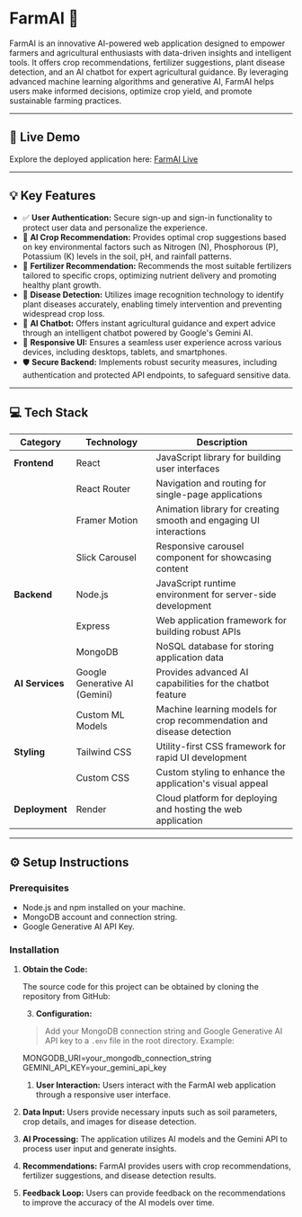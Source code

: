 # FarmAI 🌱


FarmAI is an innovative AI-powered web application designed to empower farmers and agricultural enthusiasts with data-driven insights and intelligent tools. It offers crop recommendations, fertilizer suggestions, plant disease detection, and an AI chatbot for expert agricultural guidance. By leveraging advanced machine learning algorithms and generative AI, FarmAI helps users make informed decisions, optimize crop yield, and promote sustainable farming practices.

---

## 🚀 Live Demo

Explore the deployed application here: [FarmAI Live](https://farmai-2-m5gc.onrender.com)

---

## 💡 Key Features

- ✅ **User Authentication:** Secure sign-up and sign-in functionality to protect user data and personalize the experience.
- 🌱 **AI Crop Recommendation:** Provides optimal crop suggestions based on key environmental factors such as Nitrogen (N), Phosphorous (P), Potassium (K) levels in the soil, pH, and rainfall patterns.
- 🧪 **Fertilizer Recommendation:** Recommends the most suitable fertilizers tailored to specific crops, optimizing nutrient delivery and promoting healthy plant growth.
- 🐛 **Disease Detection:** Utilizes image recognition technology to identify plant diseases accurately, enabling timely intervention and preventing widespread crop loss.
- 🤖 **AI Chatbot:** Offers instant agricultural guidance and expert advice through an intelligent chatbot powered by Google's Gemini AI.
- 📱 **Responsive UI:** Ensures a seamless user experience across various devices, including desktops, tablets, and smartphones.
- 🛡️ **Secure Backend:** Implements robust security measures, including authentication and protected API endpoints, to safeguard sensitive data.

---

## 💻 Tech Stack

| Category     | Technology                  | Description                                                                  |
|--------------|-----------------------------|------------------------------------------------------------------------------|
| **Frontend** | React                       | JavaScript library for building user interfaces                               |
|              | React Router                | Navigation and routing for single-page applications                          |
|              | Framer Motion               | Animation library for creating smooth and engaging UI interactions            |
|              | Slick Carousel              | Responsive carousel component for showcasing content                           |
| **Backend**  | Node.js                     | JavaScript runtime environment for server-side development                   |
|              | Express                     | Web application framework for building robust APIs                             |
|              | MongoDB                     | NoSQL database for storing application data                                    |
| **AI Services**| Google Generative AI (Gemini) | Provides advanced AI capabilities for the chatbot feature                      |
|              | Custom ML Models            | Machine learning models for crop recommendation and disease detection          |
| **Styling**  | Tailwind CSS                | Utility-first CSS framework for rapid UI development                          |
|              | Custom CSS                  | Custom styling to enhance the application's visual appeal                     |
| **Deployment**| Render                      | Cloud platform for deploying and hosting the web application                   |

---

## ⚙️ Setup Instructions

### Prerequisites

- Node.js and npm installed on your machine.
- MongoDB account and connection string.
- Google Generative AI API Key.

### Installation

1.  **Obtain the Code:**

    The source code for this project can be obtained by cloning the repository from GitHub:

    3.  **Configuration:**

    > Add your MongoDB connection string and Google Generative AI API key to a `.env` file in the root directory.  Example:


    MONGODB_URI=your_mongodb_connection_string
    GEMINI_API_KEY=your_gemini_api_key
    1.  **User Interaction:** Users interact with the FarmAI web application through a responsive user interface.
2.  **Data Input:** Users provide necessary inputs such as soil parameters, crop details, and images for disease detection.
3.  **AI Processing:** The application utilizes AI models and the Gemini API to process user input and generate insights.
4.  **Recommendations:** FarmAI provides users with crop recommendations, fertilizer suggestions, and disease detection results.
5.  **Feedback Loop:** Users can provide feedback on the recommendations to improve the accuracy of the AI models over time.


